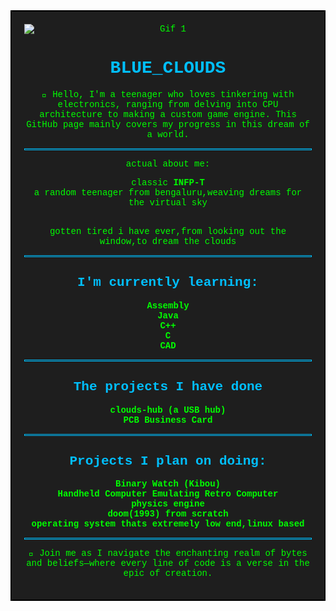 <div style="border: 2px solid black; padding: 20px; background-color: #1e1e1e; color: #00ff00; font-family: 'Courier New', Courier, monospace; text-align: center;">
  <img src="https://i0.wp.com/media1.giphy.com/media/fUpvkRuLKE4xMBJLvH/200.gif" alt="Gif 1" style="display: block; margin: 0 auto;">

  <h1 style="color: #00bfff;">BLUE_CLOUDS</h1>

  <p>👋 Hello, I'm a teenager who loves tinkering with electronics, ranging from delving into CPU architecture to making a custom game engine. This GitHub page mainly covers my progress in this dream of a world.</p>


  <hr style="border: 1px solid #00bfff;">

  <p>
   actual about me:<br>
    <ul style="list-style: none; padding: 0;">
    <li>classic <b>INFP-T</li></b>
   <li>a random teenager from bengaluru,weaving dreams for the virtual sky</li></ul>
   <br>
   gotten tired i have ever,from looking out the window,to dream the clouds
   <br>
  
  </p>

  <hr style="border: 1px solid #00bfff;">

  <h2 style="color: #00bfff;">I'm currently learning:</h2>
  <ul style="list-style: none; padding: 0;">
    <li><b>Assembly</b></li>
    <li><b>Java</b></li>
    <li><b>C++</b></li>
    <li><b>C</b></li>
    <li><b>CAD</b></li>
  </ul>
  <hr style="border: 1px solid #00bfff;">
  <h2 style="color: #00bfff;">The projects I have done</h2>
  <ul style="list-style: none; padding: 0;">
    <li><b>clouds-hub (a USB hub)</b></li>
    <li><b>PCB Business Card</b></li>
  </ul>

  <hr style="border: 1px solid #00bfff;">

  <h2 style="color: #00bfff;">Projects I plan on doing:</h2>
  <ul style="list-style: none; padding: 0;">
    <li><b>Binary Watch (Kibou)</b></li>
    <li><b>Handheld Computer Emulating Retro Computer</b></li>
    <li><b>physics engine</b></li>
    <li><b>doom(1993) from scratch</b></li>
    <li><b>operating system thats extremely low end,linux based</b></li>
  </ul>

  <hr style="border: 1px solid #00bfff;">
  
  <p>🚀 Join me as I navigate the enchanting realm of bytes and beliefs—where every line of code is a verse in the epic of creation.</p>
</div>

